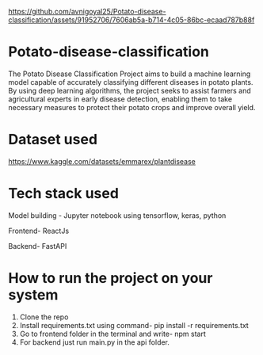 
https://github.com/avnigoyal25/Potato-disease-classification/assets/91952706/7606ab5a-b714-4c05-86bc-ecaad787b88f


# Potato-disease-classification

The Potato Disease Classification Project aims to build a machine learning model capable of accurately classifying different diseases in potato plants. By using deep learning algorithms, the project seeks to assist farmers and agricultural experts in early disease detection, enabling them to take necessary measures to protect their potato crops and improve overall yield.

# Dataset used
https://www.kaggle.com/datasets/emmarex/plantdisease

# Tech stack used

Model building - Jupyter notebook using tensorflow, keras, python

Frontend- ReactJs

Backend- FastAPI

# How to run the project on your system

1) Clone the repo
2) Install requirements.txt using command- pip install -r requirements.txt
3) Go to frontend folder in the terminal and write- npm start
4) For backend just run main.py in the api folder.
